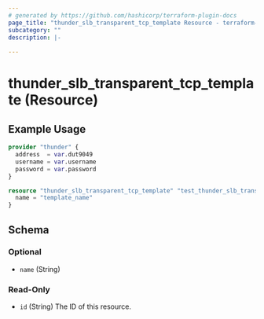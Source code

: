 ```yaml
---
# generated by https://github.com/hashicorp/terraform-plugin-docs
page_title: "thunder_slb_transparent_tcp_template Resource - terraform-provider-thunder"
subcategory: ""
description: |-
  
---
```


# thunder_slb_transparent_tcp_template (Resource)



## Example Usage

```terraform
provider "thunder" {
  address  = var.dut9049
  username = var.username
  password = var.password
}

resource "thunder_slb_transparent_tcp_template" "test_thunder_slb_transparent_tcp_template" {
  name = "template_name"
}
```

<!-- schema generated by tfplugindocs -->
## Schema

### Optional

- `name` (String)

### Read-Only

- `id` (String) The ID of this resource.


